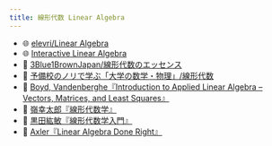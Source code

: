```yaml
---
title: 線形代数 Linear Algebra
---
```


* 🌐 [elevri/Linear Algebra](https://www.elevri.com/courses/linear-algebra)
* 🌐 [Interactive Linear Algebra](https://textbooks.math.gatech.edu/ila/)
* 🎥 [3Blue1BrownJapan/線形代数のエッセンス](https://www.youtube.com/watch?v=ZXuZHNjS2tA&list=PL5WufEA7WHQGX7Su06JzbPDXUQGOd0wlq)
* 🎥 [予備校のノリで学ぶ「大学の数学・物理」/線形代数](https://www.youtube.com/playlist?list=PLDJfzGjtVLHnc1vTpBaCNKMUl6HauQv1a)
* 📘 [Boyd, Vandenberghe『Introduction to Applied Linear Algebra – Vectors, Matrices, and Least Squares』](https://web.stanford.edu/~boyd/vmls/)
* 📘 [嶺幸太郎『線形代数学』](http://www.math.kanagawa-u.ac.jp/mine/linear_alg/index.html)
* 📘 [黒田紘敏『線形代数学入門』](http://www7b.biglobe.ne.jp/~h-kuroda/lecture.html)
* 📘 [Axler『Linear Algebra Done Right』](https://link.springer.com/book/10.1007/978-3-031-41026-0)